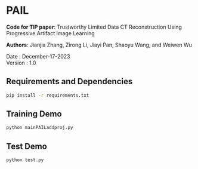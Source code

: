 # PAIL

**Code for TIP paper**: Trustworthy Limited Data CT Reconstruction Using Progressive Artifact Image Learning

**Authors**: Jianjia Zhang, Zirong Li, Jiayi Pan, Shaoyu Wang, and Weiwen Wu

Date : December-17-2023  
Version : 1.0

## Requirements and Dependencies
``` bash
pip install -r requirements.txt
```

## Training Demo
``` bash
python mainPAILaddproj.py
```

## Test Demo
``` bash
python test.py
```